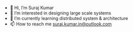 - 👋 Hi, I’m Suraj Kumar
- 👀 I’m interested in designing large scale systems
- 🌱 I’m currently learning distributed system & architecture
- 📫 How to reach me suraj.kumar.in@outlook.com

